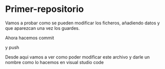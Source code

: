 # Primer-repositorio
Vamos a probar como se pueden modificar los ficheros, añadiendo datos y que aparezcan una vez los guardes.



Ahora hacemos commit


y push

Desde aqui vamos a ver como poder modificar este archivo y darle un nombre como lo hacemos en visual studio code
